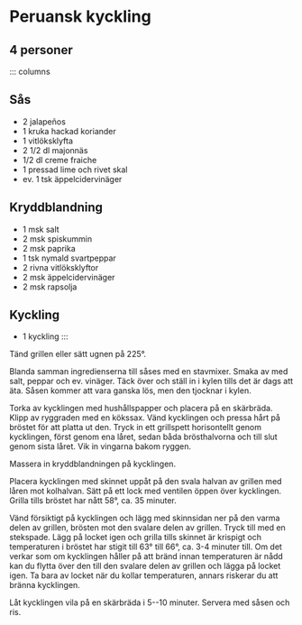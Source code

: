 # Peruansk kyckling
## 4 personer

::: columns
## Sås
- 2 jalapeños
- 1 kruka hackad koriander
- 1 vitlöksklyfta
- 2 1/2 dl majonnäs
- 1/2 dl creme fraiche
- 1 pressad lime och rivet skal
- ev. 1 tsk äppelcidervinäger

## Kryddblandning
- 1 msk salt
- 2 msk spiskummin
- 2 msk paprika
- 1 tsk nymald svartpeppar
- 2 rivna vitlöksklyftor
- 2 msk äppelcidervinäger
- 2 msk rapsolja

## Kyckling
- 1 kyckling
:::

Tänd grillen eller sätt ugnen på 225°.

Blanda samman ingredienserna till såses med en stavmixer. Smaka av med salt, peppar och ev. vinäger. Täck över och ställ
in i kylen tills det är dags att äta. Såsen kommer att vara ganska lös, men den tjocknar i kylen.

Torka av kycklingen med hushållspapper och placera på en skärbräda. Klipp av ryggraden med en kökssax. Vänd kycklingen och pressa hårt på bröstet för att platta ut den. Tryck in ett grillspett horisontellt genom kycklingen, först genom ena låret, sedan båda brösthalvorna och till slut genom sista låret. Vik in vingarna bakom ryggen.

Massera in kryddblandningen på kycklingen.

Placera kycklingen med skinnet uppåt på den svala halvan av grillen med låren mot kolhalvan. Sätt på ett lock med ventilen öppen över kycklingen. Grilla tills bröstet har nått 58°, ca. 35 minuter.

Vänd försiktigt på kycklingen och lägg med skinnsidan ner på den varma delen av grillen, brösten mot den svalare delen av grillen. Tryck till med en stekspade. Lägg på locket igen och grilla tills skinnet är krispigt och temperaturen i bröstet har stigit till 63° till 66°, ca. 3-4 minuter till. Om det verkar som om kycklingen håller på att bränd innan temperaturen är nådd kan du flytta över den till den svalare delen av grillen och lägga på locket igen. Ta bara av locket när du kollar temperaturen, annars riskerar du att bränna kycklingen.

Låt kycklingen vila på en skärbräda i 5--10 minuter. Servera med såsen och ris.
